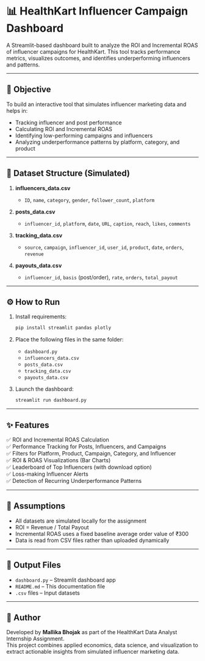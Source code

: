 
# 📊 HealthKart Influencer Campaign Dashboard

A Streamlit-based dashboard built to analyze the ROI and Incremental ROAS of influencer campaigns for HealthKart. This tool tracks performance metrics, visualizes outcomes, and identifies underperforming influencers and patterns.

---

## 🧾 Objective

To build an interactive tool that simulates influencer marketing data and helps in:

- Tracking influencer and post performance
- Calculating ROI and Incremental ROAS
- Identifying low-performing campaigns and influencers
- Analyzing underperformance patterns by platform, category, and product

---

## 📁 Dataset Structure (Simulated)

1. **influencers_data.csv**
   - `ID`, `name`, `category`, `gender`, `follower_count`, `platform`

2. **posts_data.csv**
   - `influencer_id`, `platform`, `date`, `URL`, `caption`, `reach`, `likes`, `comments`

3. **tracking_data.csv**
   - `source`, `campaign`, `influencer_id`, `user_id`, `product`, `date`, `orders`, `revenue`

4. **payouts_data.csv**
   - `influencer_id`, `basis` (post/order), `rate`, `orders`, `total_payout`

---

## ⚙️ How to Run

1. Install requirements:
   ```bash
   pip install streamlit pandas plotly
   ```

2. Place the following files in the same folder:
   - `dashboard.py`
   - `influencers_data.csv`
   - `posts_data.csv`
   - `tracking_data.csv`
   - `payouts_data.csv`

3. Launch the dashboard:
   ```bash
   streamlit run dashboard.py
   ```

---

## ✨ Features

✅ ROI and Incremental ROAS Calculation  
✅ Performance Tracking for Posts, Influencers, and Campaigns  
✅ Filters for Platform, Product, Campaign, Category, and Influencer  
✅ ROI & ROAS Visualizations (Bar Charts)  
✅ Leaderboard of Top Influencers (with download option)  
✅ Loss-making Influencer Alerts  
✅ Detection of Recurring Underperformance Patterns

---

## 📌 Assumptions

- All datasets are simulated locally for the assignment
- ROI = Revenue / Total Payout
- Incremental ROAS uses a fixed baseline average order value of ₹300
- Data is read from CSV files rather than uploaded dynamically

---

## 📄 Output Files

- `dashboard.py` – Streamlit dashboard app
- `README.md` – This documentation file
- `.csv` files – Input datasets

---

## 🙋 Author

Developed by **Mallika Bhojak** as part of the HealthKart Data Analyst Internship Assignment.  
This project combines applied economics, data science, and visualization to extract actionable insights from simulated influencer marketing data.

